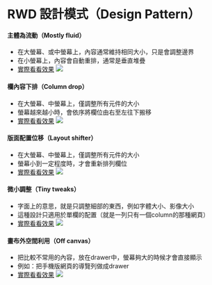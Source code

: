 # RWD 設計模式（Design Pattern）

#### 主體為流動（Mostly fluid）
* 在大螢幕、或中螢幕上，內容通常維持相同大小，只是會調整邊界
* 在小螢幕上，內容會自動重排，通常是垂直堆疊
* [實際看看效果](https://googlesamples.github.io/web-fundamentals/fundamentals/design-and-ux/responsive/mostly-fluid.html)
![](https://i.imgur.com/dpDpavy.png)

#### 欄內容下排（Column drop）
* 在大螢幕、中螢幕上，僅調整所有元件的大小
* 螢幕越來越小時，會依序將欄位由右至左往下搬移
* [實際看看效果](https://googlesamples.github.io/web-fundamentals/fundamentals/design-and-ux/responsive/column-drop.html)
![](https://i.imgur.com/BBVKLte.png)

#### 版面配置位移（Layout shifter）
* 在大螢幕、中螢幕上，僅調整所有元件的大小
* 螢幕小到一定程度時，才會重新排列欄位
* [實際看看效果](https://googlesamples.github.io/web-fundamentals/fundamentals/design-and-ux/responsive/layout-shifter.html)
![](https://i.imgur.com/689rDvF.png)


#### 微小調整（Tiny tweaks）
* 字面上的意思，就是只調整細部的東西，例如字體大小、影像大小
* 這種設計只適用於單欄的配置（就是一列只有一個column的那種網頁）
* [實際看看效果](https://googlesamples.github.io/web-fundamentals/fundamentals/design-and-ux/responsive/tiny-tweaks.html)
![](https://i.imgur.com/It8In6g.png)

#### 畫布外空間利用（Off canvas）
* 把比較不常用的內容，放在drawer中，螢幕夠大的時候才會直接顯示
* 例如：把手機版網頁的導覽列做成drawer
* [實際看看效果](https://googlesamples.github.io/web-fundamentals/fundamentals/design-and-ux/responsive/off-canvas.html)
![](https://i.imgur.com/ey7REzE.png)